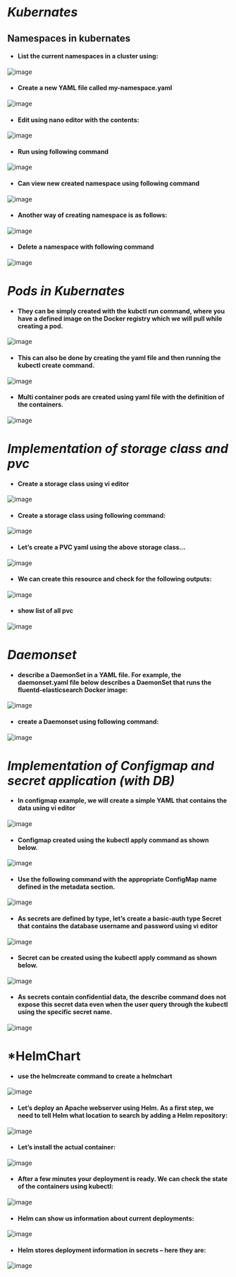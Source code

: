 # *Kubernates*
## Namespaces in kubernates
- #### List the current namespaces in a cluster using:
![image](https://user-images.githubusercontent.com/103022040/164165865-4ec38472-b717-48c9-ad49-a0dee07eb0f4.png)
- #### Create a new YAML file called my-namespace.yaml 
![image](https://user-images.githubusercontent.com/103022040/164166543-896729fd-9471-4f0f-aa32-8d91bcafb0df.png)
- #### Edit using nano editor with the contents:
![image](https://user-images.githubusercontent.com/103022040/164166759-9d323ba5-2268-4647-be1a-38580a746f19.png)
- #### Run using following command
![image](https://user-images.githubusercontent.com/103022040/164167853-732dfadb-602e-44c8-8b7c-0655a5caa4bc.png)
- #### Can view new created namespace using following command  
![image](https://user-images.githubusercontent.com/103022040/164192640-29401135-3f1e-4cf5-a664-17f7de0da6d8.png)
- #### Another way of creating namespace is as follows:
![image](https://user-images.githubusercontent.com/103022040/164197405-d34015aa-3293-4380-8334-dbeb306582b2.png)
- #### Delete a namespace with following command
![image](https://user-images.githubusercontent.com/103022040/164198254-9f3d421d-75d0-4894-86c1-8e1102cd264b.png)
# *Pods in Kubernates*
- #### They can be simply created with the kubctl run command, where you have a defined image on the Docker registry which we will pull while creating a pod.
![image](https://user-images.githubusercontent.com/103022040/164211433-0671694a-a571-4ecd-8ca0-b1897af59941.png)
- #### This can also be done by creating the yaml file and then running the kubectl create command.
![image](https://user-images.githubusercontent.com/103022040/164212330-eb893c5d-0c5c-4283-87aa-41c8100b38b9.png)
- #### Multi container pods are created using yaml file with the definition of the containers.
![image](https://user-images.githubusercontent.com/103022040/164372860-832ca4c9-2f43-4501-85ea-ff00b3adf670.png)
# *Implementation of storage class and pvc*
- #### Create a storage class using vi editor
![image](https://user-images.githubusercontent.com/103022040/164388426-662ec096-efee-4d76-bae4-c1068c112147.png)
- #### Create a storage class using following command:
![image](https://user-images.githubusercontent.com/103022040/164389170-e58266aa-9695-41f2-99ff-4b4d6e659501.png)
- #### Let’s create a PVC yaml using the above storage class…
![image](https://user-images.githubusercontent.com/103022040/164390652-6e822921-b3f6-4ab3-9552-00884305f8c8.png)
- #### We can create this resource and check for the following outputs:
![image](https://user-images.githubusercontent.com/103022040/164391288-0910caee-8a55-4b02-9d2c-e1dc5fd32a90.png)
- #### show list of all pvc
![image](https://user-images.githubusercontent.com/103022040/164391654-2732d81d-a4f7-4cc6-899c-d30457815150.png)
# *Daemonset*
- ####  describe a DaemonSet in a YAML file. For example, the daemonset.yaml file below describes a DaemonSet that runs the fluentd-elasticsearch Docker image:
![image](https://user-images.githubusercontent.com/103022040/164427716-fb534b18-1bb9-469b-8b84-774af7bb7760.png)
- #### create a Daemonset using following command:
![image](https://user-images.githubusercontent.com/103022040/164426972-9bcac805-d78c-4475-bce5-cd54532b5284.png)
# *Implementation of Configmap and secret application (with DB)*
- #### In configmap example, we will create a simple YAML that contains the data using vi editor
![image](https://user-images.githubusercontent.com/103022040/164449341-a28ba31f-4319-431e-b17c-9eb5f86f4181.png)
- #### Configmap created using the kubectl apply command as shown below.
 ![image](https://user-images.githubusercontent.com/103022040/164450680-939f33fa-f833-4262-a1d1-850dbdd448f0.png)
- #### Use the following command with the appropriate ConfigMap name defined in the metadata section.
![image](https://user-images.githubusercontent.com/103022040/164451376-69b0fa48-ea6d-4eb3-95ae-bb587ee2ffa4.png)
- #### As secrets are defined by type, let’s create a basic-auth type Secret that contains the database username and password using vi editor
![image](https://user-images.githubusercontent.com/103022040/164452150-a972794f-074d-46ef-9806-dbcc7dc930c8.png)
- #### Secret can be created using the kubectl apply command as shown below.
![image](https://user-images.githubusercontent.com/103022040/164452573-628c2f53-f4ef-4f01-8a8b-0360a23a4297.png)
- #### As secrets contain confidential data, the describe command does not expose this secret data even when the user query through the kubectl using the specific secret name.
 ![image](https://user-images.githubusercontent.com/103022040/164453031-dd716740-699f-44b3-90e3-5885e1cbbd30.png)
# *HelmChart
- #### use the helmcreate command to create a helmchart
![image](https://user-images.githubusercontent.com/103022040/164621651-7f19a3ec-bf35-4787-89f5-c4eb1e1b862e.png)
- #### Let’s deploy an Apache webserver using Helm. As a first step, we need to tell Helm what location to search by adding a Helm repository:
![image](https://user-images.githubusercontent.com/103022040/164623144-eba6f14d-17e6-4014-a19c-ed9ac75fad8a.png)
- #### Let’s install the actual container:
![image](https://user-images.githubusercontent.com/103022040/164624442-ebc09365-1063-43ad-9ee9-0fab36f4b5ee.png)
- #### After a few minutes your deployment is ready. We can check the state of the containers using kubectl:
![image](https://user-images.githubusercontent.com/103022040/164624996-ce1366ef-1d5a-425a-a1d2-b85307d7314b.png)
- #### Helm can show us information about current deployments:
![image](https://user-images.githubusercontent.com/103022040/164625440-43e7d133-524b-43e3-9d14-e14d812b8eaa.png)
- ####  Helm stores deployment information in secrets – here they are:
![image](https://user-images.githubusercontent.com/103022040/164625967-042c241e-d9f7-4485-b63b-40aaaa67e9ae.png)
